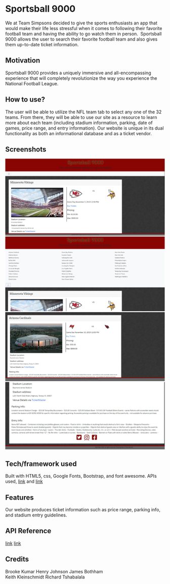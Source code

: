# Sportsball 9000

We at Team Simpsons decided to give the sports enthusiasts an app that would make their life less stressful when it comes to following their favorite football team and having the ability to go watch them in person.  Sportsball 9000 allows the user to search their favorite football team and also gives them up-to-date ticket information.

## Motivation

Sportsball 9000 provides a uniquely immersive and all-encompassing experience that will completely revolutionize the way you experience the National Football League.

## How to use? 

The user will be able to utilize the NFL team tab to select any one of the 32 teams.  From there, they will be able to use our site as a resource to learn more about each team (including stadium information, parking, date of games, price range, and entry information).  Our website is unique in its dual functionality as both an informational database and as a ticket vendor.


## Screenshots

![Alt text](./assets/images/homepage.jpg?raw=true "homepage")
![Alt text](./assets/images/hamburgerdropdown.jpg?raw=true "dropdown tab")
![Alt text](./assets/images/selectteam.jpg?raw=true "select team option")
![Alt text](./assets/images/stadiuminfo.jpg?raw=true "select team option")



## Tech/framework used

Built with HTML5, css, Google Fonts, Bootstrap, and font awesome.  APIs used, [link]("https://www.thesportsdb.com/api/v1/json/) and [link](https://app.ticketmaster.com/discovery/v2/events.json?)

## Features
Our website produces ticket information such as price range, parking info, and stadium entry guidelines.



## API Reference

 [link]("https://www.thesportsdb.com/api/v1/json/)
 [link](https://app.ticketmaster.com/discovery/v2/events.json?)

## Credits

<!-- Include team members -->
Brooke Kumar
Henry Johnson
James Bothham  
Keith Kleinschmidt
Richard Tshabalala